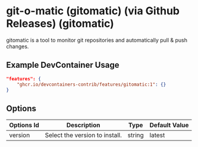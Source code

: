
# git-o-matic (gitomatic) (via Github Releases) (gitomatic)

gitomatic is a tool to monitor git repositories and automatically pull & push changes.

## Example DevContainer Usage

```json
"features": {
    "ghcr.io/devcontainers-contrib/features/gitomatic:1": {}
}
```

## Options

| Options Id | Description | Type | Default Value |
|-----|-----|-----|-----|
| version | Select the version to install. | string | latest |


